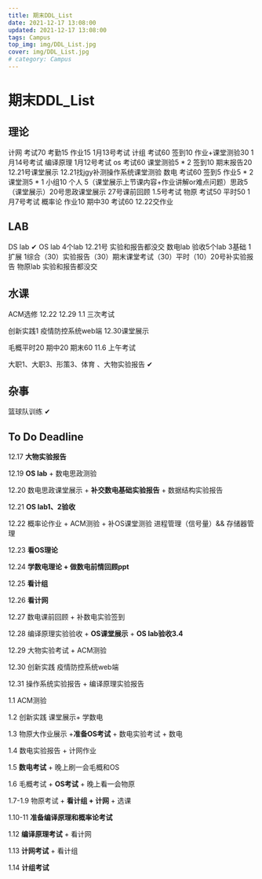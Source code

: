```yaml
---
title: 期末DDL_List
date: 2021-12-17 13:08:00
updated: 2021-12-17 13:08:00
tags: Campus
top_img: img/DDL_List.jpg
cover: img/DDL_List.jpg
# category: Campus
---
```


# 期末DDL_List

##  理论

计网 考试70 考勤15 作业15 1月13号考试
计组 考试60 签到10 作业+课堂测验30 1月14号考试
编译原理 1月12号考试
os 考试60 课堂测验5 * 2 签到10 期末报告20 12.21号课堂展示 12.21找jgy补测操作系统课堂测验
数电 考试60 签到5 作业5 * 2 课堂测5 * 1 小组10 个人 5（课堂展示上节课内容+作业讲解or难点问题）思政5（课堂展示）20号思政课堂展示 27号课前回顾 1.5号考试
物原 考试50 平时50 1月7号考试
概率论 作业10 期中30 考试60  12.22交作业

## LAB

DS lab   ✔
OS lab 4个lab 12.21号 实验和报告都没交
数电lab 验收5个lab 3基础 1扩展 1综合（30）实验报告（30）期末课堂考试（30）平时（10）20号补实验报告
物原lab 实验和报告都没交

## 水课

ACM选修 12.22 12.29 1.1 三次考试

创新实践1 疫情防控系统web端 12.30课堂展示

毛概平时20 期中20 期末60 11.6 上午考试

大职1、大职3、形策3、体育 、大物实验报告  ✔

## 杂事

篮球队训练  ✔

## To Do Deadline

12.17 **大物实验报告**

12.19 **OS lab** + 数电思政测验

12.20 数电思政课堂展示 + **补交数电基础实验报告** + 数据结构实验报告

12.21  **OS lab1、2验收**

12.22 概率论作业 + ACM测验 + 补OS课堂测验 进程管理（信号量）&& 存储器管理

12.23 **看OS理论**

12.24 **学数电理论 + 做数电前情回顾ppt**

12.25 **看计组**

12.26 **看计网**

12.27 数电课前回顾 + 补数电实验签到

12.28 编译原理实验验收 + **OS课堂展示** + **OS lab验收3.4** 

12.29 大物实验考试 + ACM测验

12.30 创新实践 疫情防控系统web端

12.31 操作系统实验报告 + 编译原理实验报告

1.1 ACM测验 

1.2 创新实践 课堂展示+ 学数电

1.3 物原大作业展示 +**准备OS考试** + 数电实验考试 + 数电

1.4 数电实验报告 + 计网作业

1.5 **数电考试** + 晚上刷一会毛概和OS

1.6 毛概考试 + **OS考试** + 晚上看一会物原

1.7-1.9 物原考试 + **看计组 + 计网** + 选课

1.10-11 **准备编译原理和概率论考试**

1.12 **编译原理考试** + 看计网

1.13 **计网考试** + 看计组

1.14 **计组考试**

